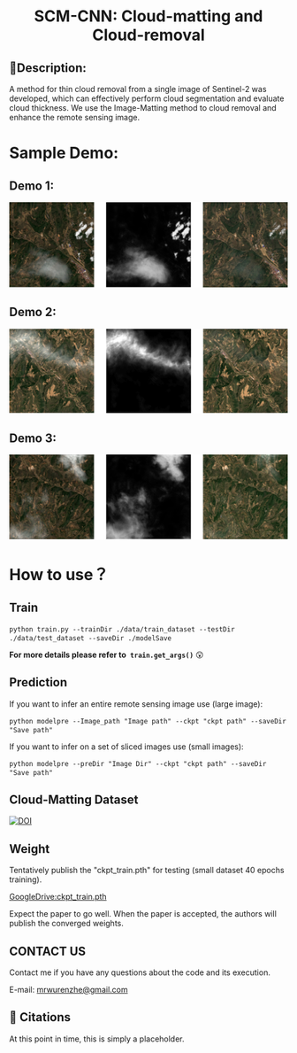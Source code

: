 <h1 align="center">SCM-CNN: Cloud-matting and Cloud-removal</h1>

## 🔶Description:
A method for thin cloud removal from a single image of Sentinel-2 was developed, which can effectively perform cloud segmentation and evaluate cloud thickness. We use the Image-Matting method to cloud removal and enhance the remote sensing image.


# Sample Demo:
## Demo 1:
<div align="center"><img src="./readme_imgs/fig1.jpg" width="600" height=""></div>

## Demo 2:
<div align="center"><img src="./readme_imgs/fig2.jpg" width="600" height=""></div>

## Demo 3:
<div align="center"><img src="./readme_imgs/fig3.jpg" width="600" height=""></div>


# How to use？
## Train
```shell
python train.py --trainDir ./data/train_dataset --testDir ./data/test_dataset --saveDir ./modelSave
```
**For more details please refer to` train.get_args()`** 😲
## Prediction
If you want to infer an entire remote sensing image use (large image):
```shell
python modelpre --Image_path "Image path" --ckpt "ckpt path" --saveDir "Save path" 
```
If you want to infer on a set of sliced images use (small images):
```shell
python modelpre --preDir "Image Dir" --ckpt "ckpt path" --saveDir "Save path"
```



## Cloud-Matting Dataset
[![DOI](https://zenodo.org/badge/DOI/10.5281/zenodo.7188292.svg)](https://doi.org/10.5281/zenodo.7188292)

## Weight

Tentatively publish the "ckpt_train.pth" for testing (small dataset 40 epochs training). 

[GoogleDrive:ckpt_train.pth](https://drive.google.com/file/d/1FUBziIanu7heDsYC90f4mkuzG5Ckog2a/view?usp=share_link)

Expect the paper to go well. When the paper is accepted, the authors will publish the converged weights.

## CONTACT US

Contact me if you have any questions about the code and its execution.

E-mail: mrwurenzhe@gmail.com


## 📜 Citations

At this point in time, this is simply a placeholder.

